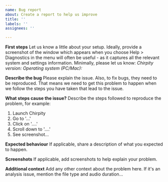 ```yaml
---
name: Bug report
about: Create a report to help us improve
title: ''
labels: ''
assignees: ''

---
```


**First steps**
Let us know a little about your setup. Ideally, provide a screenshot of the window which appears when you choose  Help > Diagnostics in the menu will often be useful - as it captures all the relevant  system and settings information. Minimally, please let us know:
*Chirpity version:*
*Operating system (PC/Mac):*


**Describe the bug**
Please explain the issue. Also, to fix bugs, they need to be reproduced. That means we need to get this problem to happen when we follow the steps you have taken that lead to the issue.

**What steps cause the issue?**
Describe the steps followed to reproduce the problem, for example:
1. Launch Chirpity
2. Go to '...'
3. Click on '....'
4. Scroll down to '....'
5. See screenshot...

**Expected behaviour**
If applicable, share a description of what you expected to happen.

**Screenshots**
If applicable, add screenshots to help explain your problem. 


**Additional context**
Add any other context about the problem here. If it's an analysis issue, mention the file type and audio duration...
